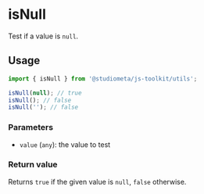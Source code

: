 # isNull

Test if a value is `null`.

## Usage

```js
import { isNull } from '@studiometa/js-toolkit/utils';

isNull(null); // true
isNull(); // false
isNull(''); // false
```

### Parameters

- `value` (`any`): the value to test

### Return value

Returns `true` if the given value is `null`, `false` otherwise.
